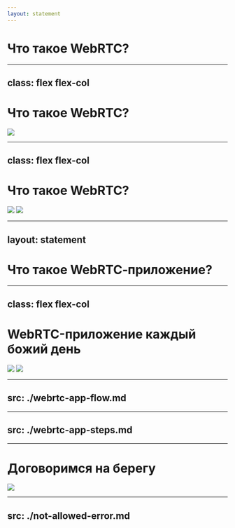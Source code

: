```yaml
---
layout: statement
---
```


# Что такое WebRTC?

<!--
Если вдруг вы задавались вопросом, что такое WebRTC, то вы наверняка сталкивалсь с лавиной протоколов и терминов.
-->

---
class: flex flex-col
---

# Что такое WebRTC?

<ImageWrapper class="h-full w-full" ><img src="/webrtc-explained.png"></ImageWrapper>


---
class: flex flex-col
---

# Что такое WebRTC?

<div class="grid grid-cols-2 grid-rows-2">
<ImageWrapper ><img src="/protocol-stack.png"></ImageWrapper>
<ImageWrapper ><img src="/topologies.png"></ImageWrapper>
</div>

<!--
Николай Константинов WebTransport. Когда и как можно использовать?
-->

---
layout: statement
---

# Что такое WebRTC&#8209;приложение?

---
class: flex flex-col
---

# WebRTC-приложение каждый божий день

<ImageWrapper v-click.hide ><img src="/jazz-preview.png"></ImageWrapper>
<ImageWrapper v-after ><img src="/average-call.png"></ImageWrapper>

<style>
  .slidev-vclick-hidden {
    display: none;
  }
</style>

<!--
Если вы видите похожий интерфейс раз в неделю, то с большой вероятностью, это WebRTC-приложение
[click:1] Хотя, если быть честным, это выглядит вот так
-->

---
src: ./webrtc-app-flow.md
---

---
src: ./webrtc-app-steps.md
---

---

# Договоримся на берегу

<ImageWrapper ><img src="/local-vs-remote.png"></ImageWrapper>

<!--
Сегодня мы не будем говорить про передачу видео, про отображение удалённых участников? передачу
-->

---
src: ./not-allowed-error.md
---
